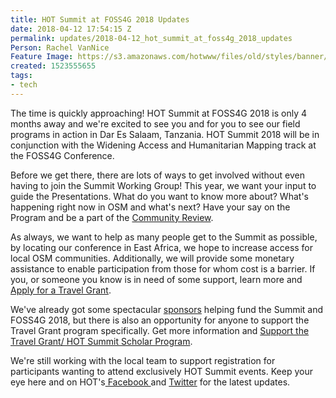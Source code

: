 ```yaml
---
title: HOT Summit at FOSS4G 2018 Updates
date: 2018-04-12 17:54:15 Z
permalink: updates/2018-04-12_hot_summit_at_foss4g_2018_updates
Person: Rachel VanNice
Feature Image: https://s3.amazonaws.com/hotwww/files/old/styles/banner/public/IMG_2897.JPG
created: 1523555655
tags:
- tech
---
```


The time is quickly approaching! HOT Summit at FOSS4G 2018 is only 4 months away and we're excited to see you and for you to see our field programs in action in Dar Es Salaam, Tanzania. HOT Summit 2018 will be in conjunction with the Widening Access and Humanitarian Mapping track at the FOSS4G Conference.

Before we get there, there are lots of ways to get involved without even having to join the Summit Working Group! This year, we want your input to guide the Presentations. What do you want to know more about? What's happening right now in OSM and what's next? Have your say on the Program and be a part of the <a href="http://community-review.foss4g.org/" target="_blank">Community Review</a>.

As always, we want to help as many people get to the Summit as possible, by locating our conference in East Africa, we hope to increase access for local OSM communities. Additionally, we will provide some monetary assistance to enable participation from those for whom cost is a barrier. If you, or someone you know is in need of some support, learn more and <a href="https://docs.google.com/forms/d/e/1FAIpQLSdrs_trEGG65wG71-GyvHCsaBO8eCzOSAbfLm9YFz_Dm7TaRg/viewform" target="_blank">Apply for a Travel Grant</a>.

We've already got some spectacular <a href="http://2018.foss4g.org/sponsoring.html" target="_blank">sponsors</a> helping fund the Summit and FOSS4G 2018, but there is also an opportunity for anyone to support the Travel Grant program specifically. Get more information and <a  href="https://www.paypal.com/donate/?token=qBHjV3iZK-T10vihKmrn0RkhhxtsBwMCCIrwuKXWr_6uxi9pB-aunpcp5btkSM_qkoEUEm&amp;country.x=US&amp;locale.x=US" target="_blank">Support the Travel Grant/ HOT Summit Scholar Program</a>.

We're still working with the local team to support registration for participants wanting to attend exclusively HOT Summit events. Keep your eye here and on HOT's<a href="https://www.facebook.com/hotosm" target="_blank"> Facebook </a>and <a href="http://twitter.com/hotosm" target="_blank">Twitter</a> for the latest updates.
